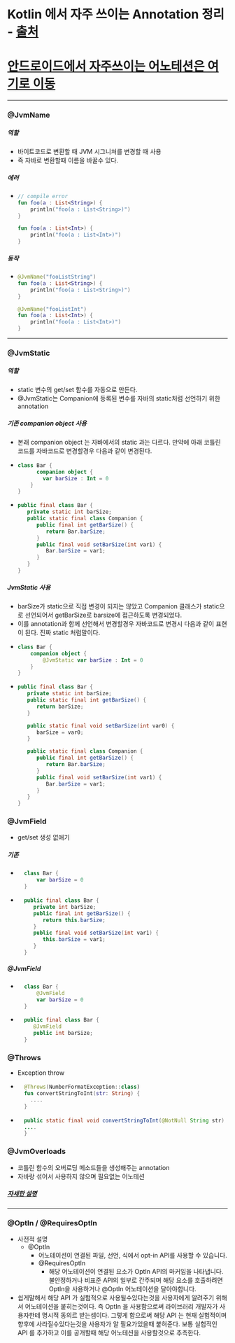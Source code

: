 # Kotlin 에서 자주 쓰이는 Annotation 정리 - [출처](https://codechacha.com/ko/kotlin-annotations/)
# [안드로이드에서 자주쓰이는 어노테션은 여기로 이동](https://medium.com/hongbeomi-dev/android-annotation-정리-8d0b5b6845c3)
---
### @JvmName
##### 역할
* 바이트코드로 변환할 때 JVM 시그니쳐를 변경할 때 사용
* 즉 자바로 변환할때 이름을 바꿀수 있다.
##### 에러
* ```kotlin
  // compile error
  fun foo(a : List<String>) {
      println("foo(a : List<String>)")
  }

  fun foo(a : List<Int>) {
      println("foo(a : List<Int>)")
  }
##### 동작
* ```kotlin
  @JvmName("fooListString")
  fun foo(a : List<String>) {
      println("foo(a : List<String>)")
  }
  
  @JvmName("fooListInt")
  fun foo(a : List<Int>) {
      println("foo(a : List<Int>)")
  }
---
### @JvmStatic
##### 역할	
* static 변수의 get/set 함수를 자동으로 만든다. 
* @JvmStatic는 Companion에 등록된 변수를 자바의 static처럼 선언하기 위한 annotation
##### 기존 companion object 사용
* 본래 companion object 는 자바에서의 static 과는 다르다. 만약에 아래 코틀린 코드를 자바코드로 변경할경우 다음과 같이 변경된다.
* ```kotlin
  class Bar {
 	    companion object {	
   	      var barSize : Int = 0
   	  }
  }
* ```java
  public final class Bar {
     private static int barSize;
     public static final class Companion {
        public final int getBarSize() {
           return Bar.barSize;
        }
        public final void setBarSize(int var1) {
           Bar.barSize = var1;
        }
     }
  }
##### JvmStatic 사용
* barSize가 static으로 직접 변경이 되지는 않았고 Companion 클래스가 static으로 선언되어서 getBarSize로 barsize에 접근하도록 변경되었다.
* 이를 annotation과 함께 선언해서 변경할경우 자바코드로 변경시 다음과 같이 표현이 된다. 진짜 static 처럼말이다.
* ```kotlin
  class Bar {
      companion object {
          @JvmStatic var barSize : Int = 0
      }
  }
* ```java
  public final class Bar {
     private static int barSize;
     public static final int getBarSize() {
        return barSize;
     }

     public static final void setBarSize(int var0) {
        barSize = var0;
     }

     public static final class Companion {
        public final int getBarSize() {
           return Bar.barSize;
        }
        public final void setBarSize(int var1) {
           Bar.barSize = var1;
        }
     }
  }
### @JvmField
* get/set 생성 없애기
##### 기존
* ```kotlin
	class Bar {
	    var barSize = 0
	}
* ```java
	public final class Bar {
	   private int barSize;
	   public final int getBarSize() {
	      return this.barSize;
	   }
	   public final void setBarSize(int var1) {
	      this.barSize = var1;
	   }
	}
##### @JvmField
* ```kotlin
	class Bar {
	    @JvmField
	    var barSize = 0
	}
* ```java
	public final class Bar {
	   @JvmField
	   public int barSize;
	}
### @Throws
* Exception throw
* ```kotlin
	@Throws(NumberFormatException::class)
	fun convertStringToInt(str: String) {
	  ....
	}
* ```java
	public static final void convertStringToInt(@NotNull String str) throws NumberFormatException {
  	....
	}
### @JvmOverloads
* 코틀린 함수의 오버로딩 메소드들을 생성해주는 annotation
* 자바랑 섞어서 사용하지 않으며 필요없는 어노테션
##### [자세한 설명](https://codechacha.com/ko/kotlin-annotations/)
---
###  @OptIn / @RequiresOptIn
* 사전적 설명
  * @OptIn
    * 어노테이션이 연결된 파일, 선언, 식에서 opt-in API를 사용할 수 있습니다.
	* @RequiresOptIn
		* 해당 어노테이션이 연결된 요소가 OptIn API의 마커임을 나타냅니다. 불안정하거나 비표준 API의 일부로 간주되며 해당 요소를 호출하려면 OptIn을 사용하거나 @OptIn 어노테이션을 달아야합니다.
* 쉽게말해서 해당 API 가 실험적으로 사용될수있다는것을 사용자에게 알려주기 위해서 어노테이션을 붙히는것이다. 즉 OptIn 을 사용함으로써 라이브러리 개발자가 사용자한테 명시적 동의르 받는셈이다. 그렇게 함으로써 해당 API 는 현재 실험적이며 향후에 사라질수있다는것을 사용자가 알 필요가있을때 붙혀준다. 보통 실험적인 API 를 추가하고 이를 공개할때 해당 어노테션을 사용할것으로 추측한다.
	
	
	
	
  
  

